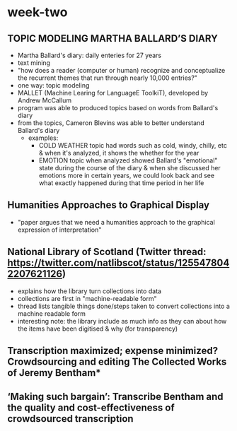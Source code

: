 # week-two

## TOPIC MODELING MARTHA BALLARD’S DIARY
- Martha Ballard's diary: daily enteries for 27 years 
- text mining 
- "how does a reader (computer or human) recognize and conceptualize the recurrent themes that run through nearly 10,000 entries?"
- one way: topic modeling 
- MALLET (Machine Learing for LanguageE ToolkiT), developed by Andrew McCallum
- program was able to produced topics based on words from Ballard's diary 
- from the topics, Cameron Blevins was able to better understand Ballard's diary 
  - examples: 
    - COLD WEATHER topic had words such as cold, windy, chilly, etc & when it's analyzed, it shows the whether for the year 
    - EMOTION topic when analyzed showed Ballard's "emotional" state during the course of the diary & when she discussed her emotions more in certain years, we could look back and see what exactly happened during that time period in her life 

## Humanities Approaches to Graphical Display
- "paper argues that we need a humanities approach to the graphical expression of interpretation"





## National Library of Scotland (Twitter thread: https://twitter.com/natlibscot/status/1255478042207621126) 
- explains how the library turn collections into data
- collections are first in "machine-readable form"
- thread lists tangible things done/steps taken to convert collections into a machine readable form
- interesting note: the library include as much info as they can about how the items have been digitised & why (for transparency) 

## Transcription maximized; expense minimized? Crowdsourcing and editing The Collected Works of Jeremy Bentham*


## ‘Making such bargain’: Transcribe Bentham and the quality and cost-effectiveness of crowdsourced transcription
